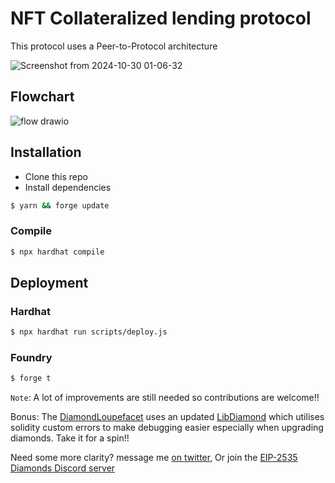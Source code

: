 # NFT Collateralized lending protocol

This protocol uses a Peer-to-Protocol architecture

![Screenshot from 2024-10-30 01-06-32](https://github.com/user-attachments/assets/1efe8e0e-cf0d-40db-a496-e4116ee66561)

## Flowchart
![flow drawio](https://github.com/user-attachments/assets/e68a8ca3-ebd9-42de-9c67-b68d6183767f)

## Installation

- Clone this repo
- Install dependencies

```bash
$ yarn && forge update
```

### Compile

```bash
$ npx hardhat compile
```

## Deployment

### Hardhat

```bash
$ npx hardhat run scripts/deploy.js
```

### Foundry

```bash
$ forge t
```

`Note`: A lot of improvements are still needed so contributions are welcome!!

Bonus: The [DiamondLoupefacet](contracts/facets/DiamondLoupeFacet.sol) uses an updated [LibDiamond](contracts/libraries//LibDiamond.sol) which utilises solidity custom errors to make debugging easier especially when upgrading diamonds. Take it for a spin!!

Need some more clarity? message me [on twitter](https://twitter.com/Timidan_x), Or join the [EIP-2535 Diamonds Discord server](https://discord.gg/kQewPw2)

